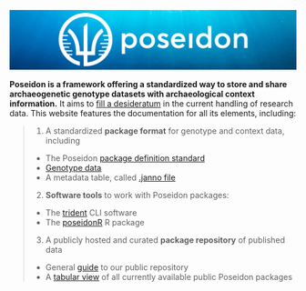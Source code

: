 ![](_media/Poseidon-Logo-WaterGraphicLrg.png)

**Poseidon is a framework offering a standardized way to store and share archaeogenetic genotype datasets with archaeological context information.** It aims to [fill a desideratum](background.md) in the current handling of research data. This website features the documentation for all its elements, including:

> 1. A standardized **package format** for genotype and context data, including
>	- The Poseidon [package definition standard](standard)
>	- [Genotype data](genotype_data)
>	- A metadata table, called [.janno file](janno_details)
> 2. **Software tools** to work with Poseidon packages:
>	- The [trident](trident) CLI software
>	- The [poseidonR](poseidonR) R package
> 3. A publicly hosted and curated **package repository** of published data
>	- General [guide](repo_guide) to our public repository
>	- A [tabular view](public_repo) of all currently available public Poseidon packages
